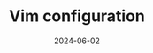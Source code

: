 ---
title: "Vim configuration"
date: 2024-06-02
slug: vim configuration 
category: blog 
summary:
description: 
cover:
  image: "covers/vim.jpg"
  alt: ""
  caption: 
  relative: true
showtoc: true
tags:
  - Portfolio
  - Linux
draft: false
---